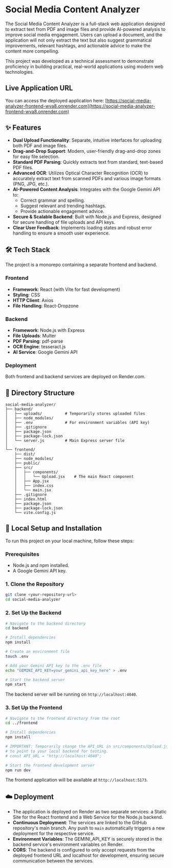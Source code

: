 

# Social Media Content Analyzer

The Social Media Content Analyzer is a full-stack web application designed to extract text from PDF and image files and provide AI-powered analysis to improve social media engagement. Users can upload a document, and the application will not only extract the text but also suggest grammatical improvements, relevant hashtags, and actionable advice to make the content more compelling.

This project was developed as a technical assessment to demonstrate proficiency in building practical, real-world applications using modern web technologies.

## Live Application URL
You can access the deployed application here:
[https://social-media-analyzer-frontend-wva8.onrender.com](https://social-media-analyzer-frontend-wva8.onrender.com)

## ✨ Features
- **Dual Upload Functionality**: Separate, intuitive interfaces for uploading both PDF and image files.
- **Drag-and-Drop Support**: Modern, user-friendly drag-and-drop zones for easy file selection.
- **Standard PDF Parsing**: Quickly extracts text from standard, text-based PDF files.
- **Advanced OCR**: Utilizes Optical Character Recognition (OCR) to accurately extract text from scanned PDFs and various image formats (PNG, JPG, etc.).
- **AI-Powered Content Analysis**: Integrates with the Google Gemini API to:
  - Correct grammar and spelling.
  - Suggest relevant and trending hashtags.
  - Provide actionable engagement advice.
- **Secure & Scalable Backend**: Built with Node.js and Express, designed for secure handling of file uploads and API keys.
- **Clear User Feedback**: Implements loading states and robust error handling to ensure a smooth user experience.

## 🛠️ Tech Stack
The project is a monorepo containing a separate frontend and backend.

### Frontend
- **Framework**: React (with Vite for fast development)
- **Styling**: CSS
- **HTTP Client**: Axios
- **File Handling**: React-Dropzone

### Backend
- **Framework**: Node.js with Express
- **File Uploads**: Multer
- **PDF Parsing**: pdf-parse
- **OCR Engine**: tesseract.js
- **AI Service**: Google Gemini API

### Deployment
Both frontend and backend services are deployed on Render.com.

## 📁 Directory Structure
```
social-media-analyzer/
├── backend/
│   ├── uploads/          # Temporarily stores uploaded files
│   ├── node_modules/
│   ├── .env              # For environment variables (API key)
│   ├── .gitignore
│   ├── package.json
│   ├── package-lock.json
│   └── server.js         # Main Express server file
│
└── frontend/
    ├── dist/
    ├── node_modules/
    ├── public/
    ├── src/
    │   ├── components/
    │   │   └── Upload.jsx    # The main React component
    │   ├── App.jsx
    │   ├── index.css
    │   └── main.jsx
    ├── .gitignore
    ├── index.html
    ├── package.json
    ├── package-lock.json
    └── vite.config.js
```

## 🚀 Local Setup and Installation
To run this project on your local machine, follow these steps:

### Prerequisites
- Node.js and npm installed.
- A Google Gemini API key.

### 1. Clone the Repository
```bash
git clone <your-repository-url>
cd social-media-analyzer
```

### 2. Set Up the Backend
```bash
# Navigate to the backend directory
cd backend

# Install dependencies
npm install

# Create an environment file
touch .env

# Add your Gemini API key to the .env file
echo "GEMINI_API_KEY=your_gemini_api_key_here" > .env

# Start the backend server
npm start
```
The backend server will be running on `http://localhost:4040`.

### 3. Set Up the Frontend
```bash
# Navigate to the frontend directory from the root
cd ../frontend

# Install dependencies
npm install

# IMPORTANT: Temporarily change the API_URL in src/components/Upload.jsx
# to point to your local backend for testing.
# const API_URL = "http://localhost:4040";

# Start the frontend development server
npm run dev
```
The frontend application will be available at `http://localhost:5173`.

## ☁️ Deployment
- The application is deployed on Render as two separate services: a Static Site for the React frontend and a Web Service for the Node.js backend.
- **Continuous Deployment**: The services are linked to the GitHub repository's main branch. Any push to `main` automatically triggers a new deployment for the respective service.
- **Environment Variables**: The GEMINI_API_KEY is securely stored in the backend service's environment variables on Render.
- **CORS**: The backend is configured to only accept requests from the deployed frontend URL and localhost for development, ensuring secure communication between the services.


